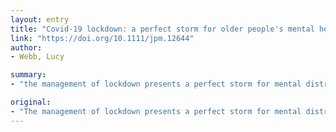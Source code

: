```yaml
---
layout: entry
title: "Covid-19 lockdown: a perfect storm for older people's mental health"
link: "https://doi.org/10.1111/jpm.12644"
author:
- Webb, Lucy

summary:
- "the management of lockdown presents a perfect storm for mental distress for older people. Isolation is strongly linked to depression, anxiety, and cognitive decline. Over 75s carry the highest mortality risk (WHO, 2020) Isolations linked to anxiety, self-worth, sense of purpose and feeling valued. Government management presents other challenges for older adults. Aged people will experience social isolation for the longest period as the over 75s are the most at risk from covid-19. It is strongly correlated to depression and enforcing isolation and heightening perceptions of risk of death and illness. The management of the management."

original:
- "The management of lockdown presents a perfect storm for mental distress for older people by enforcing isolation and heightening perceptions of risk of death and illness. While gradual release from lockdown will maintain protection of those most at risk from covid-19, older people will experience social isolation for the longest period as the over 75s carry the highest mortality risk (WHO, 2020). Isolation is strongly linked to depression, anxiety, and cognitive decline, and reduces resilience factors such as self-worth, sense of purpose and feeling valued (Novotney, 2019). However, in addition to sustained isolation, governmental management of lockdown presents other challenges for older people."
---
```


